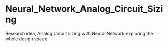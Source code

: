 # Neural_Network_Analog_Circuit_Sizing
Research idea, Analog Circuit sizing with Neural Network exploring the whole design space

